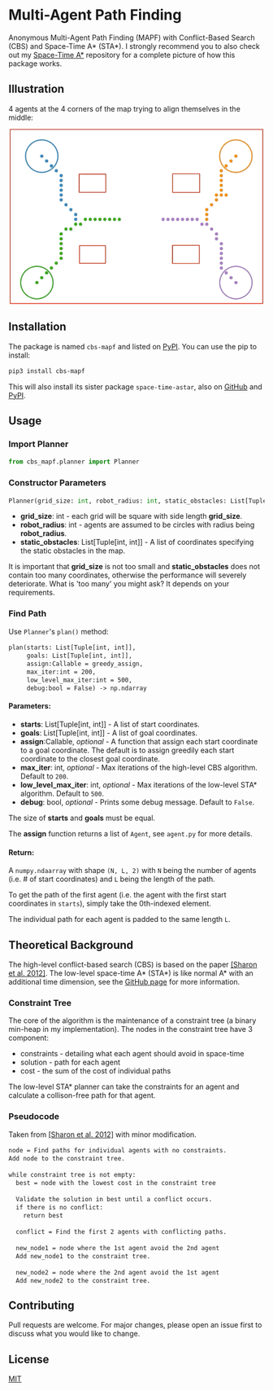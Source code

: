 # Multi-Agent Path Finding

Anonymous Multi-Agent Path Finding (MAPF) with Conflict-Based Search (CBS) and Space-Time A* (STA*). I strongly recommend you to also check out my [Space-Time A*](https://github.com/GavinPHR/Space-Time-AStar) repository for a complete picture of how this package works.

## Illustration

4 agents at the 4 corners of the map trying to align themselves in the middle:

<p align="center">
  <img width="500" src="./fig/mapf_illustration.gif">
</p>

## Installation

The package is named `cbs-mapf` and listed on [PyPI](https://pypi.org/project/cbs-mapf/). You can use the pip to install:

```bash
pip3 install cbs-mapf
```

This will also install its sister package `space-time-astar`, also on [GitHub](https://github.com/GavinPHR/Space-Time-AStar) and [PyPI](https://pypi.org/project/space-time-astar/).

## Usage

### Import Planner

```python
from cbs_mapf.planner import Planner
```

### Constructor Parameters
```python
Planner(grid_size: int, robot_radius: int, static_obstacles: List[Tuple[int, int]])
```
- **grid_size**: int - each grid will be square with side length **grid_size**. 
- **robot_radius**: int - agents are assumed to be circles with radius being **robot_radius**.
- **static_obstacles**: List[Tuple[int, int]] - A list of coordinates specifying the static obstacles in the map.

It is important that **grid_size** is not too small and **static_obstacles** does not contain too many coordinates, otherwise the performance will severely deteriorate. What is 'too many' you might ask? It depends on your requirements.

### Find Path
Use `Planner`'s `plan()` method:
```
plan(starts: List[Tuple[int, int]],
     goals: List[Tuple[int, int]],
     assign:Callable = greedy_assign,
     max_iter:int = 200,
     low_level_max_iter:int = 500,
     debug:bool = False) -> np.ndarray
```
#### Parameters:
- **starts**: List[Tuple[int, int]] - A list of start coordinates.
- **goals**: List[Tuple[int, int]] - A list of goal coordinates.
- **assign**:Callable, *optional* - A function that assign each start coordinate to a goal coordinate. The default is to assign greedily each start coordinate to the closest goal coordinate.
- **max_iter**: int, *optional* - Max iterations of the high-level CBS algorithm. Default to `200`. 
- **low_level_max_iter**: int, *optional* - Max iterations of the low-level STA* algorithm. Default to `500`.
- **debug**: bool, *optional* - Prints some debug message. Default to `False`.

The size of **starts** and **goals** must be equal. 

The **assign** function returns a list of `Agent`, see `agent.py` for more details.

#### Return:
A `numpy.ndaarray` with shape `(N, L, 2)` with `N` being the number of agents (i.e. # of start coordinates) and `L` being the length of the path. 

To get the path of the first agent (i.e. the agent with the first start coordinates in `starts`), simply take the 0th-indexed element.

The individual path for each agent is padded to the same length `L`. 

## Theoretical Background

The high-level conflict-based search (CBS) is based on the paper [[Sharon et al. 2012]](https://www.aaai.org/ocs/index.php/AAAI/AAAI12/paper/viewFile/5062/5239). The low-level space-time A\* (STA\*) is like normal A\* with an additional time dimension, see the [GitHub page](https://github.com/GavinPHR/Space-Time-AStar) for more information. 

### Constraint Tree

The core of the algorithm is the maintenance of a constraint tree (a binary min-heap in my implementation). The nodes in the constraint tree have 3 component:

- constraints - detailing what each agent should avoid in space-time
- solution - path for each agent
- cost - the sum of the cost of individual paths

The low-level STA* planner can take the constraints for an agent and calculate a collison-free path for that agent.

### Pseudocode 

Taken from [[Sharon et al. 2012]](https://www.aaai.org/ocs/index.php/AAAI/AAAI12/paper/viewFile/5062/5239) with minor modification.

```
node = Find paths for individual agents with no constraints.
Add node to the constraint tree.

while constraint tree is not empty:
  best = node with the lowest cost in the constraint tree

  Validate the solution in best until a conflict occurs.
  if there is no conflict:
    return best

  conflict = Find the first 2 agents with conflicting paths.

  new_node1 = node where the 1st agent avoid the 2nd agent
  Add new_node1 to the constraint tree.

  new_node2 = node where the 2nd agent avoid the 1st agent
  Add new_node2 to the constraint tree.
```




## Contributing
Pull requests are welcome. For major changes, please open an issue first to discuss what you would like to change.


## License
[MIT](https://opensource.org/licenses/MIT)
